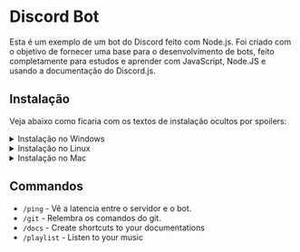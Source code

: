 # Discord Bot

Esta é um exemplo de um bot do Discord feito com Node.js. Foi criado com o objetivo de fornecer uma base para o desenvolvimento de bots, feito completamente para estudos e aprender com JavaScript, Node.JS e usando a documentação do
Discord.js.

## Instalação

Veja abaixo como ficaria com os textos de instalação ocultos por spoilers:

<details>
  <summary>Instalação no Windows</summary>

  Para instalar o Node.js no Windows, siga os seguintes passos:

  1. Acesse o site oficial do Node.js em https://nodejs.org/en/download/ e clique no botão "Windows Installer" para baixar o instalador.
  2. Execute o arquivo baixado e siga as instruções do assistente de instalação.
  3. Após a conclusão da instalação, abra o prompt de comando e digite "node -v" para verificar se a instalação foi concluída com sucesso.

</details>

<details>
  <summary>Instalação no Linux</summary>

  Para instalar o Node.js no Linux, siga os seguintes passos:

  1. Abra o terminal e digite o seguinte comando para atualizar o gerenciador de pacotes: `sudo apt-get update`
  2. Em seguida, digite o seguinte comando para instalar o Node.js: `sudo apt-get install nodejs`
  3. Após a conclusão da instalação, digite `node -v` no terminal para verificar se a instalação foi concluída com sucesso.

</details>

<details>
  <summary>Instalação no Mac</summary>

  Para instalar o Node.js no Mac, siga os seguintes passos:

  1. Acesse o site oficial do Node.js em https://nodejs.org/en/download/ e clique no botão "macOS Installer" para baixar o instalador.
  2. Execute o arquivo baixado e siga as instruções do assistente de instalação.
  3. Após a conclusão da instalação, abra o terminal e digite "node -v" para verificar se a instalação foi concluída com sucesso.

</details>


## Commandos

- `/ping` - Vê a latencia entre o servidor e o bot.
- `/git` - Relembra os comandos do git.
- `/docs` - Create shortcuts to your documentations
- `/playlist` - Listen to your music
